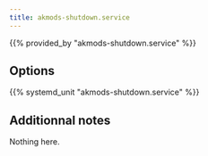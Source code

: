 ```yaml
---
title: akmods-shutdown.service
---
```


{{% provided_by "akmods-shutdown.service" %}}

## Options

{{% systemd_unit "akmods-shutdown.service" %}}

## Additionnal notes

Nothing here.